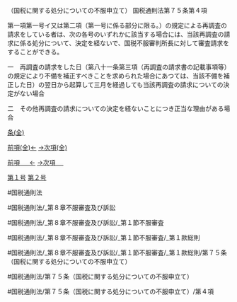 （国税に関する処分についての不服申立て）
国税通則法第７５条第４項

第一項第一号イ又は第二項（第一号に係る部分に限る。）の規定による再調査の請求をしている者は、次の各号のいずれかに該当する場合には、当該再調査の請求に係る処分について、決定を経ないで、国税不服審判所長に対して審査請求をすることができる。

一　再調査の請求をした日（第八十一条第三項（再調査の請求書の記載事項等）の規定により不備を補正すべきことを求められた場合にあつては、当該不備を補正した日）の翌日から起算して三月を経過しても当該再調査の請求についての決定がない場合

二　その他再調査の請求についての決定を経ないことにつき正当な理由がある場合

[条(全)](国税通則法＿＿＿＿＿第７５条_.md)

[前項(全)←](国税通則法＿＿＿＿＿第７５条第３項_.md)    [→次項(全)](国税通則法＿＿＿＿＿第７５条第５項_.md)

[前項 　 ←](国税通則法＿＿＿＿＿第７５条第３項.md)    [→次項 　 ](国税通則法＿＿＿＿＿第７５条第５項.md)

[第１号](国税通則法＿＿＿＿＿第７５条第４項第１号.md)  [第２号](国税通則法＿＿＿＿＿第７５条第４項第２号.md)  

#国税通則法

#国税通則法/_第８章不服審査及び訴訟

#国税通則法/_第８章不服審査及び訴訟/_第１節不服審査

#国税通則法/_第８章不服審査及び訴訟/_第１節不服審査/_第１款総則

#国税通則法/_第８章不服審査及び訴訟/_第１節不服審査/_第１款総則/第７５条（国税に関する処分についての不服申立て）

#国税通則法/第７５条（国税に関する処分についての不服申立て）

#国税通則法/第７５条（国税に関する処分についての不服申立て）/第４項

